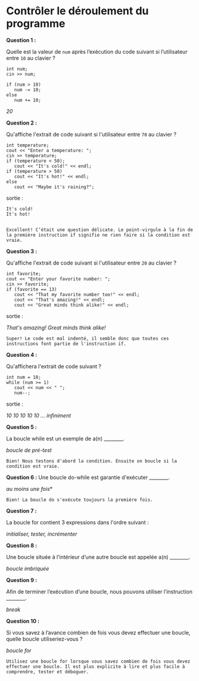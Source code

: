 # Contrôler le déroulement du programme

**Question 1 :**

Quelle est la valeur de `num`  après l’exécution du code suivant si l’utilisateur entre `10`  au clavier ?

```
int num;
cin >> num;
 
if (num > 10)
   num -= 10;
else
   num += 10;
```

*20*

**Question 2 :**

Qu'affiche l'extrait de code suivant si l'utilisateur entre `70`  au clavier ?

```
int temperature;
cout << "Enter a temperature: ";
cin >> temperature;
if (temperature < 50);
   cout << "It's cold!" << endl;
if (temperature > 50)
   cout << "It's hot!" << endl;
else
   cout << "Maybe it's raining?"; 
```

sortie : 

```
It's cold!
It's hot!
```

```

Excellent! C’était une question délicate. Le point-virgule à la fin de la première instruction if signifie ne rien faire si la condition est vraie.
```

**Question 3 :**

Qu'affiche l'extrait de code suivant si l'utilisateur entre `20`  au clavier ?

```
int favorite;
cout << "Enter your favorite number: ";
cin >> favorite;
if (favorite == 13)
   cout << "That my favorite number too!" << endl;
   cout << "That's amazing!" << endl;
   cout << "Great minds think alike!" << endl;
```

sortie : 

*That's amazing!*
*Great minds think alike!*

```
Super! Le code est mal indenté, il semble donc que toutes ces instructions font partie de l'instruction if.
```

**Question 4 :**

Qu'affichera l'extrait de code suivant ?

```
int num = 10;
while (num >= 1)
   cout << num << " ";
   num--;
```

sortie : 

*10 10 10 10 10 ... infiniment*


**Question 5 :**

La boucle while est un exemple de a(n) ________. 

*boucle de pré-test*

```
Bien! Nous testons d'abord la condition. Ensuite on boucle si la condition est vraie.
```

**Question 6 :**
Une boucle do-while est garantie d'exécuter ________.

*au moins une fois**

```
Bien! La boucle do s'exécute toujours la première fois.
```

**Question 7 :**

La boucle for contient 3 expressions dans l'ordre suivant :

*initialiser, tester, incrémenter*

**Question 8 :**

Une boucle située à l’intérieur d’une autre boucle est appelée a(n) ________. 

*boucle imbriquée*

**Question 9 :**

Afin de terminer l’exécution d’une boucle, nous pouvons utiliser l’instruction ________.

*break*

**Question 10 :**

Si vous savez à l’avance combien de fois vous devez effectuer une boucle, quelle boucle utiliseriez-vous ?

*boucle for*

```
Utilisez une boucle for lorsque vous savez combien de fois vous devez effectuer une boucle. Il est plus explicite à lire et plus facile à comprendre, tester et déboguer.
```





